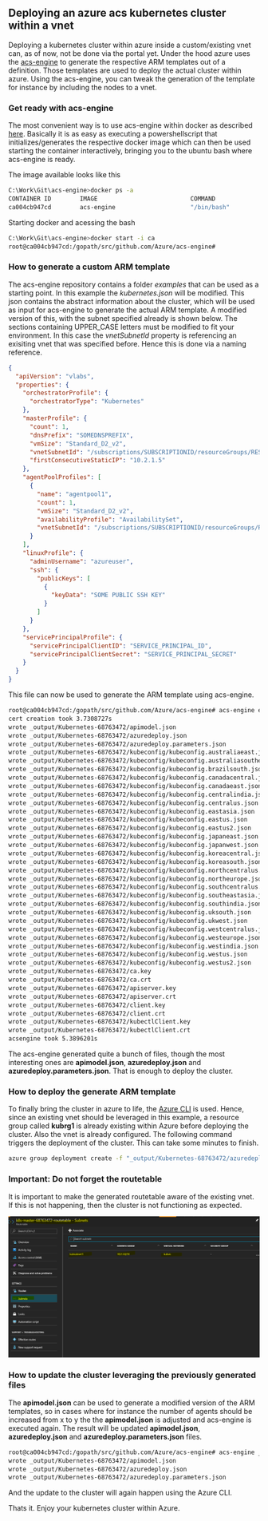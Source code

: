 ## Deploying an azure acs kubernetes cluster within a vnet

Deploying a kubernetes cluster within azure inside a custom/existing vnet can, as of now, not be done via the portal yet. Under the hood azure uses the [acs-engine](https://github.com/Azure/acs-engine) to generate the respective ARM templates out of a definition. Those templates are used to deploy the actual cluster within azure. Using the acs-engine, you can tweak the generation of the template for instance by including the nodes to a vnet. 

### Get ready with acs-engine

The most convenient way is to use acs-engine within docker as described [here](https://github.com/Azure/acs-engine/blob/master/docs/acsengine.md#downloading-and-building-acs-engine). Basically it is as easy as executing a powershellscript that initializes/generates the respective docker image which can then be used starting the container interactively, bringing you to the ubuntu bash where acs-engine is ready.

The image available looks like this
```bash
C:\Work\Git\acs-engine>docker ps -a
CONTAINER ID        IMAGE                          COMMAND                  CREATED             STATUS                    PORTS               NAMES
ca004cb947cd        acs-engine                     "/bin/bash"              41 hours ago        Exited (0) 16 hours ago                       friendly_euler
```

Starting docker and acessing the bash
```bash
C:\Work\Git\acs-engine>docker start -i ca
root@ca004cb947cd:/gopath/src/github.com/Azure/acs-engine#
```


### How to generate a custom ARM template 

The acs-engine repository contains a folder *examples* that can be used as a starting point. In this example the *kubernetes.json* will be modified.
This json contains the abstract information about the cluster, which will be used as input for acs-engine to generate the actual ARM template. A modified version of this, with the subnet specified already is shown below. The sections containing UPPER_CASE letters must be modified to fit your environment. In this case the *vnetSubnetId* property is referencing an exisiting vnet that was specified before. Hence this is done via a naming reference. 

```json
{
  "apiVersion": "vlabs",
  "properties": {
    "orchestratorProfile": {
      "orchestratorType": "Kubernetes"      
    },
    "masterProfile": {
      "count": 1,
      "dnsPrefix": "SOMEDNSPREFIX",
      "vmSize": "Standard_D2_v2",
      "vnetSubnetId": "/subscriptions/SUBSCRIPTIONID/resourceGroups/RESOURCE_GROUP/providers/Microsoft.Network/virtualNetworks/VNET_NAME/subnets/SUBNET_NAME1",
      "firstConsecutiveStaticIP": "10.2.1.5"
    },
    "agentPoolProfiles": [
      {
        "name": "agentpool1",
        "count": 1,
        "vmSize": "Standard_D2_v2",
        "availabilityProfile": "AvailabilitySet",
        "vnetSubnetId": "/subscriptions/SUBSCRIPTIONID/resourceGroups/RESOURCE_GROUP/providers/Microsoft.Network/virtualNetworks/VNET_NAME/subnets/SUBNET_NAME2"        
      }
    ],
    "linuxProfile": {
      "adminUsername": "azureuser",
      "ssh": {
        "publicKeys": [
          {
            "keyData": "SOME PUBLIC SSH KEY"
          }
        ]
      }
    },
    "servicePrincipalProfile": {
      "servicePrincipalClientID": "SERVICE_PRINCIPAL_ID",
      "servicePrincipalClientSecret": "SERVICE_PRINCIPAL_SECRET"
    }
  }
}
```

This file can now be used to generate the ARM template using acs-engine.

```bash
root@ca004cb947cd:/gopath/src/github.com/Azure/acs-engine# acs-engine examples/kubernetes-ralph.json
cert creation took 3.7308727s
wrote _output/Kubernetes-68763472/apimodel.json
wrote _output/Kubernetes-68763472/azuredeploy.json
wrote _output/Kubernetes-68763472/azuredeploy.parameters.json
wrote _output/Kubernetes-68763472/kubeconfig/kubeconfig.australiaeast.json
wrote _output/Kubernetes-68763472/kubeconfig/kubeconfig.australiasoutheast.json
wrote _output/Kubernetes-68763472/kubeconfig/kubeconfig.brazilsouth.json
wrote _output/Kubernetes-68763472/kubeconfig/kubeconfig.canadacentral.json
wrote _output/Kubernetes-68763472/kubeconfig/kubeconfig.canadaeast.json
wrote _output/Kubernetes-68763472/kubeconfig/kubeconfig.centralindia.json
wrote _output/Kubernetes-68763472/kubeconfig/kubeconfig.centralus.json
wrote _output/Kubernetes-68763472/kubeconfig/kubeconfig.eastasia.json
wrote _output/Kubernetes-68763472/kubeconfig/kubeconfig.eastus.json
wrote _output/Kubernetes-68763472/kubeconfig/kubeconfig.eastus2.json
wrote _output/Kubernetes-68763472/kubeconfig/kubeconfig.japaneast.json
wrote _output/Kubernetes-68763472/kubeconfig/kubeconfig.japanwest.json
wrote _output/Kubernetes-68763472/kubeconfig/kubeconfig.koreacentral.json
wrote _output/Kubernetes-68763472/kubeconfig/kubeconfig.koreasouth.json
wrote _output/Kubernetes-68763472/kubeconfig/kubeconfig.northcentralus.json
wrote _output/Kubernetes-68763472/kubeconfig/kubeconfig.northeurope.json
wrote _output/Kubernetes-68763472/kubeconfig/kubeconfig.southcentralus.json
wrote _output/Kubernetes-68763472/kubeconfig/kubeconfig.southeastasia.json
wrote _output/Kubernetes-68763472/kubeconfig/kubeconfig.southindia.json
wrote _output/Kubernetes-68763472/kubeconfig/kubeconfig.uksouth.json
wrote _output/Kubernetes-68763472/kubeconfig/kubeconfig.ukwest.json
wrote _output/Kubernetes-68763472/kubeconfig/kubeconfig.westcentralus.json
wrote _output/Kubernetes-68763472/kubeconfig/kubeconfig.westeurope.json
wrote _output/Kubernetes-68763472/kubeconfig/kubeconfig.westindia.json
wrote _output/Kubernetes-68763472/kubeconfig/kubeconfig.westus.json
wrote _output/Kubernetes-68763472/kubeconfig/kubeconfig.westus2.json
wrote _output/Kubernetes-68763472/ca.key
wrote _output/Kubernetes-68763472/ca.crt
wrote _output/Kubernetes-68763472/apiserver.key
wrote _output/Kubernetes-68763472/apiserver.crt
wrote _output/Kubernetes-68763472/client.key
wrote _output/Kubernetes-68763472/client.crt
wrote _output/Kubernetes-68763472/kubectlClient.key
wrote _output/Kubernetes-68763472/kubectlClient.crt
acsengine took 5.3896201s
```
The acs-engine generated quite a bunch of files, though the most interesting ones are **apimodel.json**, **azuredeploy.json** and **azuredeploy.parameters.json**. That is enough to deploy the cluster.

### How to deploy the generate ARM template

To finally bring the cluster in azure to life, the [Azure CLI](https://docs.microsoft.com/en-us/azure/xplat-cli-install) is used. Hence, since an existing vnet should be leveraged in this example, a resource group called **kubrg1** is already existing within Azure before deploying the cluster. Also the vnet is already configured. The following command triggers the deployment of the cluster. This can take some minutes to finish.

```bash
azure group deployment create -f "_output/Kubernetes-68763472/azuredeploy.json" -e "_output/Kubernetes-68763472/azuredeploy.parameters.json" -g kubrg1 -n clusterdeployment
```

### Important: Do not forget the routetable

It is important to make the generated routetable aware of the existing vnet. If this is not happening, then the cluster is not functioning as expected.

![Routetable](../images/kubernetes-vnet-routetable.png)


### How to update the cluster leveraging the previously generated files

The **apimodel.json** can be used to generate a modified version of the ARM templates, so in cases where for instance the number of agents should be increased from x to y the the **apimodel.json** is adjusted and acs-engine is executed again. The result will be updated **apimodel.json**, **azuredeploy.json** and **azuredeploy.parameters.json** files.

```bash
root@ca004cb947cd:/gopath/src/github.com/Azure/acs-engine# acs-engine _output/Kubernetes-68763472/apimodel.json
wrote _output/Kubernetes-68763472/apimodel.json
wrote _output/Kubernetes-68763472/azuredeploy.json
wrote _output/Kubernetes-68763472/azuredeploy.parameters.json
```

And the update to the cluster will again happen using the Azure CLI.

Thats it. 
Enjoy your kubernetes cluster within Azure.

